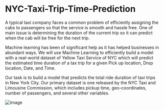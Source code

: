# NYC-Taxi-Trip-Time-Prediction

A typical taxi company faces a common problem of efficiently assigning the cabs to passengers so that the service is smooth and hassle free. One of main issue is determining the duration of the current trip so it can predict when the cab will be free for the next trip.

Machine learning has been of significant help as it has helped businesses in abundant ways. We will use Machine Learning to efficiently build a model with a real-world dataset of Yellow Taxi 
Service of NYC which will predict the estimated time duration of a tax trip for a given Pick up location, Drop location, Date, and Time.
 
Our task is to build a model that predicts the total ride duration of taxi trips in New York City. Our primary dataset is one released by the NYC Taxi and Limousine Commission, which includes pickup time, geo-coordinates, number of passengers, and several other variables. 

![image](https://user-images.githubusercontent.com/67505914/201517334-eb12a7b1-9825-4560-8d83-a653b8bbe735.png)
